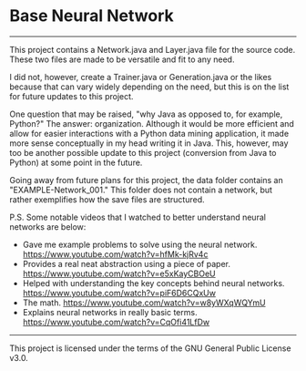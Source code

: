 # Base Neural Network

---

This project contains a Network.java and Layer.java file for the source code. These two files are made to be versatile and fit to any need.

I did not, however, create a Trainer.java or Generation.java or the likes because that can vary widely depending on the need, but this is on the list for future updates to this project.

One question that may be raised, "why Java as opposed to, for example, Python?" The answer: organization. Although it would be more efficient and allow for easier interactions with a Python data mining application, it made more sense conceptually in my head writing it in Java. This, however, may too be another possible update to this project (conversion from Java to Python) at some point in the future.

Going away from future plans for this project, the data folder contains an "EXAMPLE-Network_001." This folder does not contain a network, but rather exemplifies how the save files are structured.

P.S. Some notable videos that I watched to better understand neural networks are below:
- Gave me example problems to solve using the neural network. https://www.youtube.com/watch?v=hfMk-kjRv4c
- Provides a real neat abstraction using a piece of paper. https://www.youtube.com/watch?v=e5xKayCBOeU
- Helped with understanding the key concepts behind neural networks. https://www.youtube.com/watch?v=piF6D6CQxUw
- The math. https://www.youtube.com/watch?v=w8yWXqWQYmU
- Explains neural networks in really basic terms. https://www.youtube.com/watch?v=CqOfi41LfDw

---

This project is licensed under the terms of the GNU General Public License v3.0.
